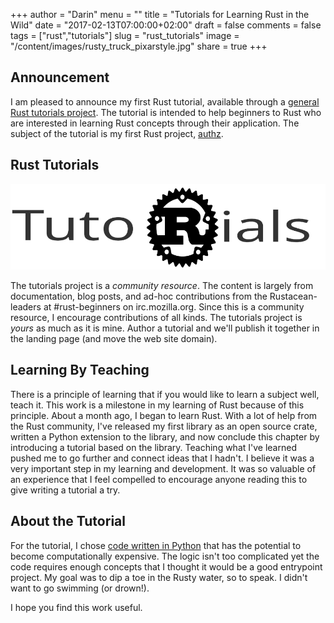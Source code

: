 +++
author = "Darin"
menu = ""
title = "Tutorials for Learning Rust in the Wild"
date = "2017-02-13T07:00:00+02:00"
draft = false
comments = false
tags = ["rust","tutorials"]
slug = "rust_tutorials"
image = "/content/images/rusty_truck_pixarstyle.jpg"
share = true
+++

## Announcement

I am pleased to announce my first Rust tutorial, available through a [general Rust tutorials project](http://www.daringordon.com/tutorials-rs/).  The tutorial is intended to help beginners to Rust who are interested in learning Rust concepts through their application.  The subject of the tutorial is my first Rust project, [authz](https://github.com/Dowwie/rust-authz).


## Rust Tutorials

![](/content/images/tutorials_grey.svg)

The tutorials project is a *community resource*.  The content is largely from documentation, blog posts, and ad-hoc contributions from the Rustacean-leaders at #rust-beginners on irc.mozilla.org.  Since this is a community resource, I encourage contributions of all kinds.  The tutorials project is *yours* as much as it is mine.  Author a tutorial and we'll publish it together in the landing page (and move the web site domain).

## Learning By Teaching

There is a principle of learning that if you would like to learn a subject well, teach it.  This work is a milestone in my learning of Rust because of this principle.  About a month ago, I began to learn Rust.  With a lot of help from the Rust community, I've released my first library as an open source crate, written a Python extension to the library, and now conclude this chapter by introducing a tutorial based on the library.  Teaching what I've learned pushed me to go further and connect ideas that I hadn't.  I believe it was a very important step in my learning and development.  It was so valuable of an experience that I feel compelled to encourage anyone reading this to give writing a tutorial a try.

## About the Tutorial

For the tutorial, I chose [code written in Python](https://github.com/YosaiProject/yosai/blob/master/yosai/core/authz/authz.py#L37) that has the potential to become computationally expensive.  The logic isn't too complicated yet the code requires enough concepts that I thought it would be a good entrypoint project.  My goal was to dip a toe in the Rusty water, so to speak.  I didn't want to go swimming (or drown!).

I hope you find this work useful.
